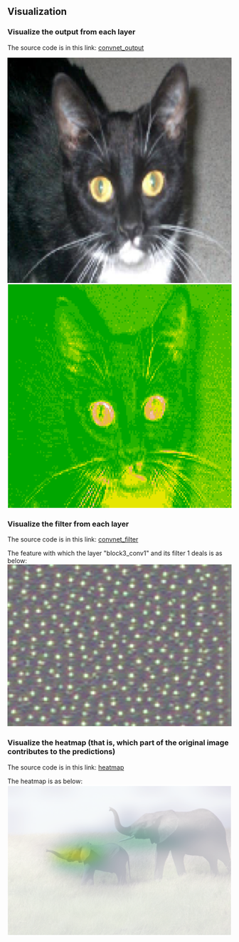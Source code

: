 ## Visualization

### Visualize the output from each layer

The source code is in this link: [convnet_output](./source-code/convnet_output.R)

![input](./pix/input.png "input image") ![output](./pix/output.png "output feature map from layer 1 and channel 2")

### Visualize the filter from each layer

The source code is in this link: [convnet_filter](./source-code/convnet_filter.R)

The feature with which the layer "block3_conv1" and its filter 1 deals is as below:
![filter](./pix/filter.png)

### Visualize the heatmap (that is, which part of the original image contributes to the predictions)

The source code is in this link: [heatmap](./source-code/heatmap.R)

The heatmap is as below:
![heatmap](./pix/heatmap.png)
